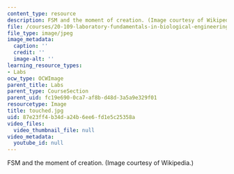 ```yaml
---
content_type: resource
description: FSM and the moment of creation. (Image courtesy of Wikipedia.)
file: /courses/20-109-laboratory-fundamentals-in-biological-engineering-fall-2007/87e23ff4b34da24b6ee6fd1e5c25358a_touched.jpg
file_type: image/jpeg
image_metadata:
  caption: ''
  credit: ''
  image-alt: ''
learning_resource_types:
- Labs
ocw_type: OCWImage
parent_title: Labs
parent_type: CourseSection
parent_uid: fc19e690-0ca7-af8b-d48d-3a5a9e329f01
resourcetype: Image
title: touched.jpg
uid: 87e23ff4-b34d-a24b-6ee6-fd1e5c25358a
video_files:
  video_thumbnail_file: null
video_metadata:
  youtube_id: null
---
```

FSM and the moment of creation. (Image courtesy of Wikipedia.)

